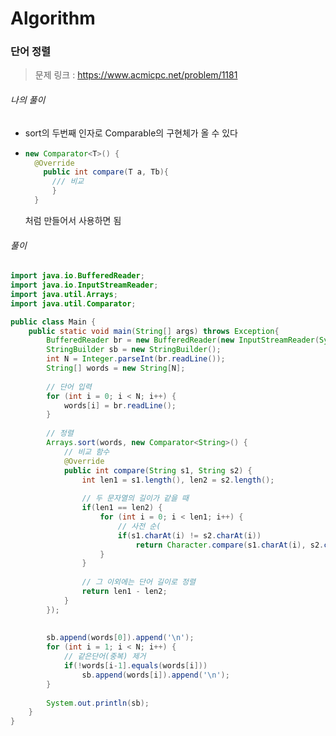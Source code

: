 # Algorithm

### 단어 정렬

> 문제 링크 : https://www.acmicpc.net/problem/1181



###### 나의 풀이

* sort의 두번째 인자로 Comparable의 구현체가 올 수 있다

* ```java
  new Comparator<T>() {
  	@Override
      public int compare(T a, Tb){
  		/// 비교
    	}
    }
  ```

  처럼 만들어서 사용하면 됨

  


###### 풀이

~~~java
import java.io.BufferedReader;
import java.io.InputStreamReader;
import java.util.Arrays;
import java.util.Comparator;

public class Main {
	public static void main(String[] args) throws Exception{
		BufferedReader br = new BufferedReader(new InputStreamReader(System.in));
		StringBuilder sb = new StringBuilder();
		int N = Integer.parseInt(br.readLine());
		String[] words = new String[N];
		
		// 단어 입력
		for (int i = 0; i < N; i++) {
			words[i] = br.readLine();
		}
		
		// 정렬
		Arrays.sort(words, new Comparator<String>() {
			// 비교 함수
			@Override
			public int compare(String s1, String s2) {
				int len1 = s1.length(), len2 = s2.length();
				
				// 두 문자열의 길이가 같을 때
				if(len1 == len2) {
					for (int i = 0; i < len1; i++) {
						// 사전 순(
						if(s1.charAt(i) != s2.charAt(i))
							return Character.compare(s1.charAt(i), s2.charAt(i));
					}
				}
                
                // 그 이외에는 단어 길이로 정렬
				return len1 - len2;
			}
		});
		
		
		sb.append(words[0]).append('\n');
		for (int i = 1; i < N; i++) {
			// 같은단어(중복) 제거
			if(!words[i-1].equals(words[i]))
				sb.append(words[i]).append('\n');
		}
		
		System.out.println(sb);
	}
}
~~~